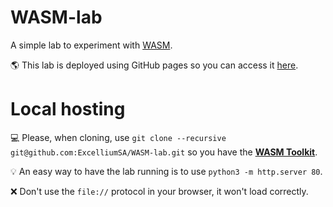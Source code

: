 # WASM-lab

A simple lab to experiment with [WASM](https://webassembly.org/).

🌎 This lab is deployed using GitHub pages so you can access it [here](https://excelliumsa.github.io/WASM-lab/).


# Local hosting

💻 Please, when cloning, use `git clone --recursive git@github.com:ExcelliumSA/WASM-lab.git` so you have the **[WASM Toolkit](https://github.com/ExcelliumSA/WASMToolkit)**.

💡 An easy way to have the lab running is to use `python3 -m http.server 80`.

❌ Don't use the `file://` protocol in your browser, it won't load correctly.

